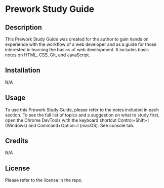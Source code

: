 # Prework Study Guide

## Description

This Prework Study Guide was created for the author to gain hands on experience with the workflow of a web developer and as a guide for those interested in learning the basics of web development. It includes basic notes on HTML, CSS, Git, and JavaScript. 

## Installation

N/A

## Usage

To use this Prework Study Guide, please refer to the notes included in each section. To see the full list of topics and a suggestion on what to study first, open the Chrome DevTools with the keyboard shortcut Control+Shift+I (Windows) and Command+Option+I (macOS). See console tab.

## Credits

N/A

## License

Please refer to the license in the repo.

